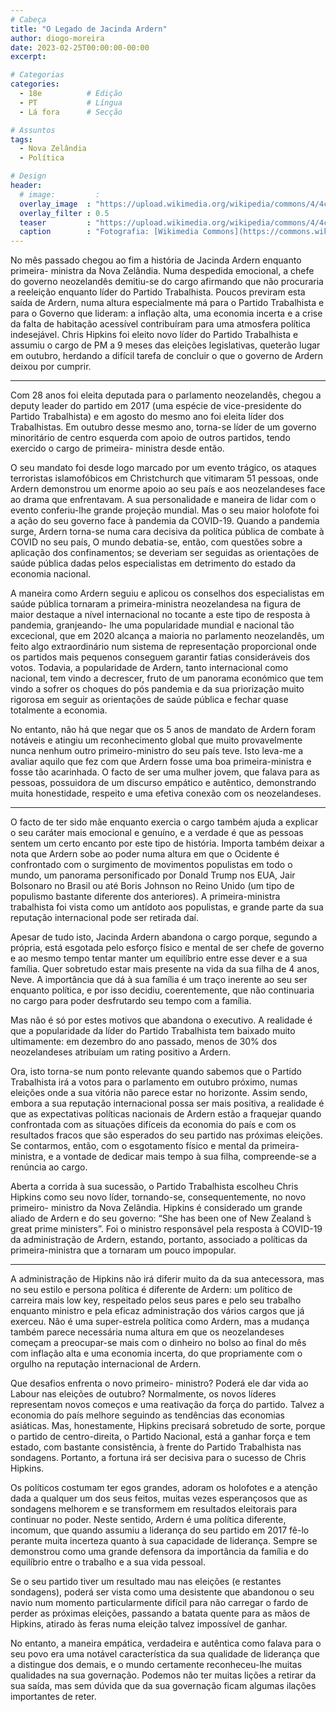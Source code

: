```yaml
---
# Cabeça
title: "O Legado de Jacinda Ardern"
author: diogo-moreira
date: 2023-02-25T00:00:00-00:00
excerpt:

# Categorias
categories:
  - 18e          # Edição
  - PT           # Língua
  - Lá fora      # Secção

# Assuntos
tags:
  - Nova Zelândia
  - Política

# Design
header:
  # image:         :
  overlay_image  : "https://upload.wikimedia.org/wikipedia/commons/4/4c/Jens_Stoltenberg_talked_to_Jacinda_Ardern_during_the_2022_Madrid_Summit_%28cropped%29.jpg"
  overlay_filter : 0.5
  teaser         : "https://upload.wikimedia.org/wikipedia/commons/4/4c/Jens_Stoltenberg_talked_to_Jacinda_Ardern_during_the_2022_Madrid_Summit_%28cropped%29.jpg"
  caption        : "Fotografia: [Wikimedia Commons](https://commons.wikimedia.org/wiki/File:Jens_Stoltenberg_talked_to_Jacinda_Ardern_during_the_2022_Madrid_Summit_(cropped).jpg)"
---
```


No mês passado chegou ao fim a história de Jacinda Ardern enquanto primeira- ministra da Nova Zelândia. Numa despedida emocional, a chefe do governo neozelandês demitiu-se do cargo afirmando que não procuraria a reeleição enquanto líder do Partido Trabalhista. Poucos previram esta saída de Ardern, numa altura especialmente má para o Partido Trabalhista e para o Governo que lideram: a inflação alta, uma economia incerta e a crise da falta de habitação acessível contribuíram para uma atmosfera política indesejável. Chris Hipkins foi eleito novo líder do Partido Trabalhista e assumiu o cargo de PM a 9 meses das eleições legislativas, queterão lugar em outubro, herdando a difícil tarefa de concluir o que o governo de Ardern deixou por cumprir.

---

Com 28 anos foi eleita deputada para o parlamento neozelandês, chegou a deputy leader do partido em 2017 (uma espécie de vice-presidente do Partido Trabalhista) e em agosto do mesmo ano foi eleita líder dos Trabalhistas. Em outubro desse mesmo ano, torna-se líder de um governo minoritário de centro esquerda com apoio de outros partidos, tendo exercido o cargo de primeira- ministra desde então.

O seu mandato foi desde logo marcado por um evento trágico, os ataques terroristas islamofóbicos em Christchurch que vitimaram 51 pessoas, onde Ardern demonstrou um enorme apoio ao seu país e aos neozelandeses face ao drama que enfrentavam. A sua personalidade e maneira de lidar com o evento conferiu-lhe grande projeção mundial. Mas o seu maior holofote foi a ação do seu governo face à pandemia da COVID-19. Quando a pandemia surge, Ardern torna-se numa cara decisiva da política pública de combate à COVID no seu país, O mundo debatia-se, então, com questões sobre a aplicação dos confinamentos; se deveriam ser seguidas as orientações de saúde pública dadas pelos especialistas em detrimento do estado da economia nacional.

A maneira como Ardern seguiu e aplicou os conselhos dos especialistas em saúde pública tornaram a primeira-ministra neozelandesa na figura de maior destaque a nível internacional no tocante a este tipo de resposta à pandemia, granjeando- lhe uma popularidade mundial e nacional tão excecional, que em 2020 alcança a maioria no parlamento neozelandês, um feito algo extraordinário num sistema de representação proporcional onde os partidos mais pequenos conseguem garantir fatias consideráveis dos votos. Todavia, a popularidade de Ardern, tanto internacional como nacional, tem vindo a decrescer, fruto de um panorama económico que tem vindo a sofrer os choques do pós pandemia e da sua priorização muito rigorosa em seguir as orientações de saúde pública e fechar quase totalmente a economia.

No entanto, não há que negar que os 5 anos de mandato de Ardern foram notáveis e atingiu um reconhecimento global que muito provavelmente nunca nenhum outro primeiro-ministro do seu país teve. Isto leva-me a avaliar aquilo que fez com que Ardern fosse uma boa primeira-ministra e fosse tão acarinhada. O facto de ser uma mulher jovem, que falava para as pessoas, possuidora de um discurso empático e autêntico, demonstrando muita honestidade, respeito e uma efetiva conexão com os neozelandeses.

---

O facto de ter sido mãe enquanto exercia o cargo também ajuda a explicar o seu caráter mais emocional e genuíno, e a verdade é que as pessoas sentem um certo encanto por este tipo de história. Importa também deixar a nota que Ardern sobe ao poder numa altura em que o Ocidente é confrontado com o surgimento de movimentos populistas em todo o mundo, um panorama personificado por Donald Trump nos EUA, Jair Bolsonaro no Brasil ou até Boris Johnson no Reino Unido (um tipo de populismo bastante diferente dos anteriores). A primeira-ministra trabalhista foi vista como um antídoto aos populistas, e grande parte da sua reputação internacional pode ser retirada daí.

Apesar de tudo isto, Jacinda Ardern abandona o cargo porque, segundo a própria, está esgotada pelo esforço físico e mental de ser chefe de governo e ao mesmo tempo tentar manter um equilíbrio entre esse dever e a sua família. Quer sobretudo estar mais presente na vida da sua filha de 4 anos, Neve. A importância que dá à sua família é um traço inerente ao seu ser enquanto política, e por isso decidiu, coerentemente, que não continuaria no cargo para poder desfrutardo seu tempo com a família.

Mas não é só por estes motivos que abandona o executivo. A realidade é que a popularidade da líder do Partido Trabalhista tem baixado muito ultimamente: em dezembro do ano passado, menos de 30% dos neozelandeses atribuíam um rating positivo a Ardern.

Ora, isto torna-se num ponto relevante quando sabemos que o Partido Trabalhista irá a votos para o parlamento em outubro próximo, numas eleições onde a sua vitória não parece estar no horizonte. Assim sendo, embora a sua reputação internacional possa ser mais positiva, a realidade é que as expectativas políticas nacionais de Ardern estão a fraquejar quando confrontada com as situações difíceis da economia do país e com os resultados fracos que são esperados do seu partido nas próximas eleições. Se contarmos, então, com o esgotamento físico e mental da primeira-ministra, e a vontade de dedicar mais tempo à sua filha, compreende-se a renúncia ao cargo.

Aberta a corrida à sua sucessão, o Partido Trabalhista escolheu Chris Hipkins como seu novo líder, tornando-se, consequentemente, no novo primeiro- ministro da Nova Zelândia. Hipkins é considerado um grande aliado de Ardern e do seu governo: “She has been one of New Zealand ́s great prime ministers”. Foi o ministro responsável pela resposta à COVID-19 da administração de Ardern, estando, portanto, associado a políticas da primeira-ministra que a tornaram um pouco impopular.

---

A administração de Hipkins não irá diferir muito da da sua antecessora, mas no seu estilo e persona política é diferente de Ardern: um político de carreira mais low key, respeitado pelos seus pares e pelo seu trabalho enquanto ministro e pela eficaz administração dos vários cargos que já exerceu. Não é uma super-estrela política como Ardern, mas a mudança também parece necessária numa altura em que os neozelandeses começam a preocupar-se mais com o dinheiro no bolso ao final do mês com inflação alta e uma economia incerta, do que propriamente com o orgulho na reputação internacional de Ardern.

Que desafios enfrenta o novo primeiro- ministro? Poderá ele dar vida ao Labour nas eleições de outubro? Normalmente, os novos líderes representam novos começos e uma reativação da força do partido. Talvez a economia do país melhore seguindo as tendências das economias asiáticas. Mas, honestamente, Hipkins precisará sobretudo de sorte, porque o partido de centro-direita, o Partido Nacional, está a ganhar força e tem estado, com bastante consistência, à frente do Partido Trabalhista nas sondagens. Portanto, a fortuna irá ser decisiva para o sucesso de Chris Hipkins.

Os políticos costumam ter egos grandes, adoram os holofotes e a atenção dada a qualquer um dos seus feitos, muitas vezes esperançosos que as sondagens melhorem e se transformem em resultados eleitorais para continuar no poder. Neste sentido, Ardern é uma política diferente, incomum, que quando assumiu a liderança do seu partido em 2017 fê-lo perante muita incerteza quanto à sua capacidade de liderança. Sempre se demonstrou como uma grande defensora da importância da família e do equilíbrio entre o trabalho e a sua vida pessoal.

Se o seu partido tiver um resultado mau nas eleições (e restantes sondagens), poderá ser vista como uma desistente que abandonou o seu navio num momento particularmente difícil para não carregar o fardo de perder as próximas eleições, passando a batata quente para as mãos de Hipkins, atirado às feras numa eleição talvez impossível de ganhar.

No entanto, a maneira empática, verdadeira e autêntica como falava para o seu povo era uma notável característica da sua qualidade de liderança que a distingue dos demais, e o mundo certamente reconheceu-lhe muitas qualidades na sua governação. Podemos não ter muitas lições a retirar da sua saída, mas sem dúvida que da sua governação ficam algumas ilações importantes de reter.
